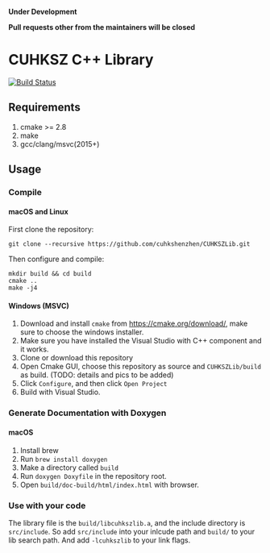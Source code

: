 **Under Development**

**Pull requests other from the maintainers will be closed**

# CUHKSZ C++ Library

[![Build Status](https://travis-ci.com/cuhkshenzhen/CUHKSZLib.svg?token=kxDsMLq7xgDRN8B69SQ6&branch=master)](https://travis-ci.com/cuhkshenzhen/CUHKSZLib)

## Requirements
1. cmake >= 2.8
2. make
3. gcc/clang/msvc(2015+)

## Usage
### Compile
#### macOS and Linux
First clone the repository:
```
git clone --recursive https://github.com/cuhkshenzhen/CUHKSZLib.git
```
Then configure and compile:
```
mkdir build && cd build
cmake ..
make -j4
```
#### Windows (MSVC)
1. Download and install `cmake` from https://cmake.org/download/, make sure to choose the windows installer.
2. Make sure you have installed the Visual Studio with C++ component and it works.
3. Clone or download this repository 
4. Open Cmake GUI, choose this repository as source and `CUHKSZLib/build` as build. (TODO: details and pics to be added)
5. Click `Configure`, and then click `Open Project`
6. Build with Visual Studio.

### Generate Documentation with Doxygen
#### macOS
1. Install brew
2. Run `brew install doxygen`
3. Make a directory called `build`
4. Run `doxygen Doxyfile` in the repository root.
5. Open `build/doc-build/html/index.html` with browser.

### Use with your code
The library file is the `build/libcuhkszlib.a`, and the include directory
is `src/include`. So add `src/include` into your inlcude path and `build/` to
your lib search path. And add `-lcuhkszlib` to your link flags.
